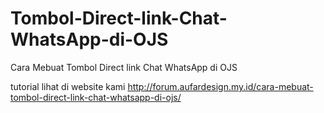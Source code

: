 # Tombol-Direct-link-Chat-WhatsApp-di-OJS

Cara Mebuat Tombol Direct link Chat WhatsApp di OJS

tutorial lihat di website kami
http://forum.aufardesign.my.id/cara-mebuat-tombol-direct-link-chat-whatsapp-di-ojs/
